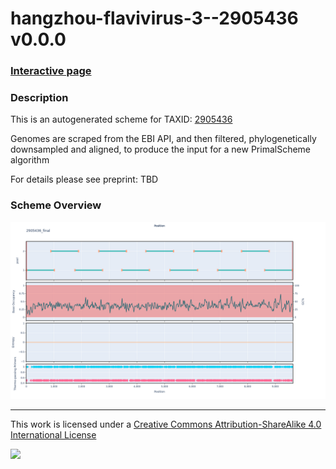 # hangzhou-flavivirus-3--2905436 v0.0.0

### [Interactive page](https://chrisgkent.github.io/schemes/hangzhou-flavivirus-3--2905436-1000-v0.0.0)

### Description

This is an autogenerated scheme for TAXID: [2905436](https://www.ncbi.nlm.nih.gov/Taxonomy/Browser/wwwtax.cgi?mode=Info&id=2905436&lvl=3&lin=f&keep=1&srchmode=1&unlock)

Genomes are scraped from the EBI API, and then filtered, phylogenetically downsampled and aligned, to produce the input for a new PrimalScheme algorithm

For details please see preprint: TBD

### Scheme Overview

![Alt text](work/2905436_final.png '2905436_final.png')

------------------------------------------------------------------------

This work is licensed under a [Creative Commons Attribution-ShareAlike 4.0 International License](http://creativecommons.org/licenses/by-sa/4.0/) 

![](https://i.creativecommons.org/l/by-sa/4.0/88x31.png)